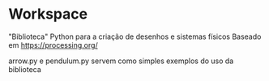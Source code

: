 # Workspace
"Biblioteca" Python para a criação de desenhos e sistemas físicos
Baseado em https://processing.org/

arrow.py e pendulum.py servem como simples exemplos do uso da biblioteca
